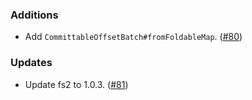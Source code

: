 ### Additions
- Add `CommittableOffsetBatch#fromFoldableMap`. ([#80][#80])

### Updates
- Update fs2 to 1.0.3. ([#81][#81])

[#80]: https://github.com/ovotech/fs2-kafka/pull/80
[#81]: https://github.com/ovotech/fs2-kafka/pull/81

